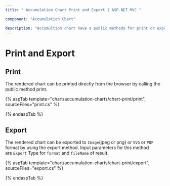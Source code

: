 ```yaml
---
title: " Accumulation Chart Print and Export | ASP.NET MVC "

component: "Accumulation Chart"

description: "Accumultion chart have a public methods for print or export the rendered chart"
---
```


# Print and Export

## Print

The rendered chart can be printed directly from the browser by calling the public method print.

{% aspTab template="chart/accumulation-charts/chart-print/print", sourceFiles="print.cs" %}

{% endaspTab %}

## Export

The rendered chart can be exported to `Image`(jpeg or png) or `SVG` or `PDF` format by using the export method.
Input parameters for this method are `Export` Type for `format` and `fileName` of result.

{% aspTab template="chart/accumulation-charts/chart-print/export", sourceFiles="export.cs" %}

{% endaspTab %}